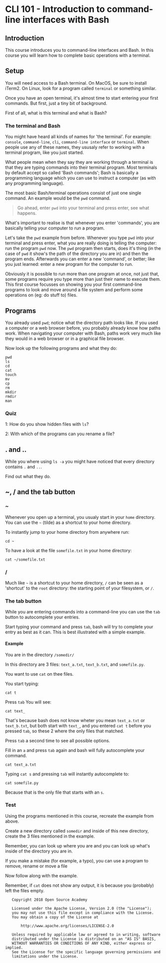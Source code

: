 # CLI 101 - Introduction to command-line interfaces with Bash

## Introduction

This course introduces you to command-line interfaces and Bash. In this course you will learn how to complete basic operations with a terminal.

## Setup

You will need access to a Bash terminal. On MacOS, be sure to install iTerm2. On Linux, look for a program called `terminal` or something similar.

Once you have an open terminal, it's almost time to start entering your first commands. But first, just a tiny bit of background.

First of all, what is this terminal and what is Bash?

### The terminal and Bash
You might have heard all kinds of names for 'the terminal'. For example: `console`, `command-line`, `cli`, `command-line interface` or `terminal`. When people use any of these names, they ususaly refer to working with a terminal program, like you just started.

What people mean when they say they are working through a terminal is that they are typing commands into their terminal program. Most terminals by default accept so called 'Bash commands'; Bash is basically a programming language which you can use to instruct a computer (as with any programming language).

The most basic Bash/terminal operations consist of just one single command. An example would be the `pwd` command.

>Go ahead, enter `pwd` into your terminal and press enter, see what happens.

What's important to realise is that whenever you enter 'commands', you are basically telling your computer to run a program.

Let's take the `pwd` example from before. 
Whenever you type `pwd` into your terminal and press enter, what you are really doing is telling the computer: run the program `pwd` now. 
The `pwd` program then starts, does it's thing (in the case of `pwd` it show's the path of the directory you are in) and then the program ends. 
Afterwards you can enter a new 'command', or better; like you just learned: enter a new program for the computer to run. 

Obviously it is possible to run more than one program at once, not just that, some programs require you type more than just their name to execute them. This first course focusses on showing you your first command-line programs to look and move around a file system and perform some operations on (eg: do stuff to) files.

## Programs
You already used `pwd`; notice what the directory path looks like. If you used a computer or a web browser before, you probably already know how paths work. When navigating your computer with Bash, paths work very much like they would in a web browser or in a graphical file browser. 

Now look up the following programs and what they do:

```
pwd
ls
cd
cat
touch
mv
cp
rm
mkdir
rmdir
man
```

### Quiz

1: How do you show hidden files with `ls`?

2: With which of the programs can you rename a file?

## . and ..
While you where using `ls -a` you might have noticed that every directory contains `.` and `..`.

Find out what they do.

## ~, / and the tab button
### ~
Whenever you open up a terminal, you usualy start in your `home` directory. You can use the `~` (tilde) as a shortcut to your home directory.

To instantly jump to your home directory from anywhere run:
```
cd ~
```
To have a look at the file `somefile.txt` in your home directory:
```
cat ~/somefile.txt
```

### /
Much like `~` is a shortcut to your home directory, `/` can be seen as a 'shortcut' to the `root` directory: the starting point of your filesystem, or `/`.

### The tab button
While you are entering commands into a command-line you can use the `tab` button to autocomplete your entries.

Start typing your command and press `tab`, bash will try to complete your entry as best as it can. This is best illustrated with a simple example.

#### Example

You are in the directory `/somedir/`

In this directory are 3 files: `text_a.txt`, `text_b.txt`, and `somefile.py`.

You want to use `cat` on thee files.

You start typing:
```
cat t
```
Press `tab`
You will see:
```
cat text_
```
That's because bash does not know wheter you mean `text_a.txt` or `text_b.txt`, but both start with `text_`, and you entered `cat t` before you pressed `tab`, so these 2 where the only files that matched.

Press `tab` a second time to see all possible options.

Fill in an `a` and press `tab` again and bash will fully autocomplete your command.
```
cat text_a.txt
```

Typing `cat s` and pressing `tab` will instantly autocomplete to:
```
cat somefile.py
```
Because that is the only file that starts with an `s`.

### Test

Using the programs mentioned in this course, recreate the example from above. 

Create a new directory called `somedir` and inside of this new directory, create the 3 files mentioned in the example.

Remember, you can look up where you are and you can look up what's inside of the directory you are in.

If you make a mistake (for example, a typo), you can use a program to remove, rename or move a file

Now follow along with the example.

Remember, if `cat` does not show any output, it is because you (probably) left the files empty.

```
   Copyright 2018 Open Source Academy

   Licensed under the Apache License, Version 2.0 (the "License");
   you may not use this file except in compliance with the License.
   You may obtain a copy of the License at

       http://www.apache.org/licenses/LICENSE-2.0

   Unless required by applicable law or agreed to in writing, software
   distributed under the License is distributed on an "AS IS" BASIS,
   WITHOUT WARRANTIES OR CONDITIONS OF ANY KIND, either express or implied.
   See the License for the specific language governing permissions and
   limitations under the License.
```
